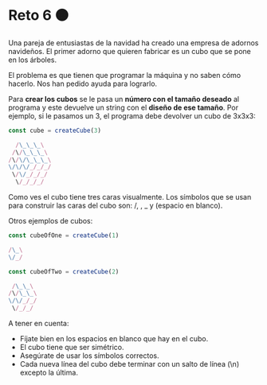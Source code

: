 # Reto 6 🟠

Una pareja de entusiastas de la navidad ha creado una empresa de adornos navideños. El primer adorno que quieren fabricar es un cubo que se pone en los árboles.

El problema es que tienen que programar la máquina y no saben cómo hacerlo. Nos han pedido ayuda para lograrlo.

Para **crear los cubos** se le pasa un **número con el tamaño deseado** al programa y este devuelve un string con el **diseño de ese tamaño**. Por ejemplo, si le pasamos un 3, el programa debe devolver un cubo de 3x3x3:

```js
const cube = createCube(3)
```
```js
  /\_\_\_\
 /\/\_\_\_\
/\/\/\_\_\_\
\/\/\/_/_/_/
 \/\/_/_/_/
  \/_/_/_/
```

Como ves el cubo tiene tres caras visualmente. Los símbolos que se usan para construir las caras del cubo son: /, \, _ y (espacio en blanco).

Otros ejemplos de cubos:

```js
const cubeOfOne = createCube(1)
```

```js
/\_\
\/_/
```

```js
const cubeOfTwo = createCube(2)
```

```js
 /\_\_\
/\/\_\_\
\/\/_/_/
 \/_/_/
```

A tener en cuenta:

 - Fíjate bien en los espacios en blanco que hay en el cubo.
 - El cubo tiene que ser simétrico.
 - Asegúrate de usar los símbolos correctos.
 - Cada nueva línea del cubo debe terminar con un salto de línea (\n) excepto la última.